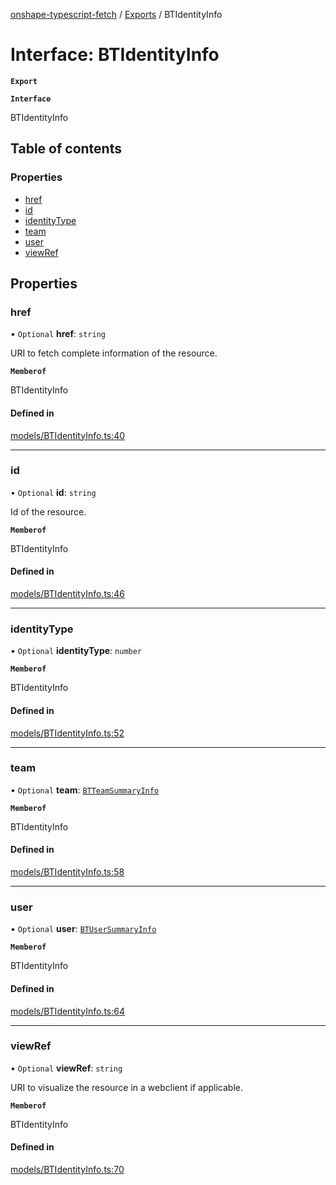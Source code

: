 [onshape-typescript-fetch](../README.md) / [Exports](../modules.md) / BTIdentityInfo

# Interface: BTIdentityInfo

**`Export`**

**`Interface`**

BTIdentityInfo

## Table of contents

### Properties

- [href](BTIdentityInfo.md#href)
- [id](BTIdentityInfo.md#id)
- [identityType](BTIdentityInfo.md#identitytype)
- [team](BTIdentityInfo.md#team)
- [user](BTIdentityInfo.md#user)
- [viewRef](BTIdentityInfo.md#viewref)

## Properties

### href

• `Optional` **href**: `string`

URI to fetch complete information of the resource.

**`Memberof`**

BTIdentityInfo

#### Defined in

[models/BTIdentityInfo.ts:40](https://github.com/toebes/onshape-typescript-fetch/blob/3e11ae1/models/BTIdentityInfo.ts#L40)

___

### id

• `Optional` **id**: `string`

Id of the resource.

**`Memberof`**

BTIdentityInfo

#### Defined in

[models/BTIdentityInfo.ts:46](https://github.com/toebes/onshape-typescript-fetch/blob/3e11ae1/models/BTIdentityInfo.ts#L46)

___

### identityType

• `Optional` **identityType**: `number`

**`Memberof`**

BTIdentityInfo

#### Defined in

[models/BTIdentityInfo.ts:52](https://github.com/toebes/onshape-typescript-fetch/blob/3e11ae1/models/BTIdentityInfo.ts#L52)

___

### team

• `Optional` **team**: [`BTTeamSummaryInfo`](BTTeamSummaryInfo.md)

**`Memberof`**

BTIdentityInfo

#### Defined in

[models/BTIdentityInfo.ts:58](https://github.com/toebes/onshape-typescript-fetch/blob/3e11ae1/models/BTIdentityInfo.ts#L58)

___

### user

• `Optional` **user**: [`BTUserSummaryInfo`](BTUserSummaryInfo.md)

**`Memberof`**

BTIdentityInfo

#### Defined in

[models/BTIdentityInfo.ts:64](https://github.com/toebes/onshape-typescript-fetch/blob/3e11ae1/models/BTIdentityInfo.ts#L64)

___

### viewRef

• `Optional` **viewRef**: `string`

URI to visualize the resource in a webclient if applicable.

**`Memberof`**

BTIdentityInfo

#### Defined in

[models/BTIdentityInfo.ts:70](https://github.com/toebes/onshape-typescript-fetch/blob/3e11ae1/models/BTIdentityInfo.ts#L70)
